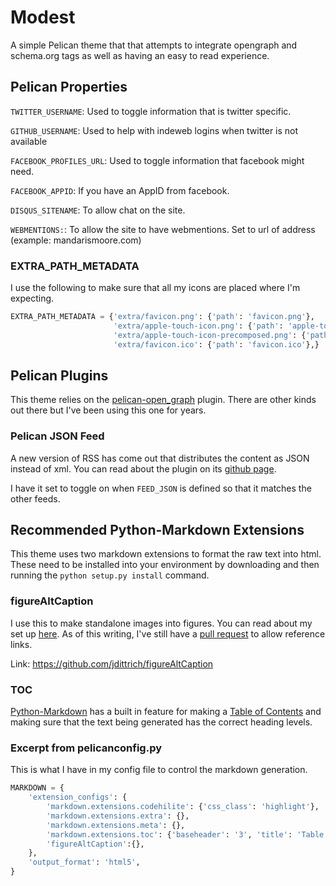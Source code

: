 # Modest
A simple Pelican theme that that attempts to integrate opengraph and schema.org tags as well as having an easy to read experience.

## Pelican Properties
`TWITTER_USERNAME`: Used to toggle information that is twitter specific.

`GITHUB_USERNAME`: Used to help with indeweb logins when twitter is not available

`FACEBOOK_PROFILES_URL`: Used to toggle information that facebook might need.

`FACEBOOK_APPID`: If you have an AppID from facebook.

`DISQUS_SITENAME`: To allow chat on the site.

`WEBMENTIONS:`: To allow the site to have webmentions. Set to url of address (example: mandarismoore.com)

### EXTRA_PATH_METADATA
I use the following to make sure that all my icons are placed where I'm expecting.
```python
EXTRA_PATH_METADATA = {'extra/favicon.png': {'path': 'favicon.png'},
                       'extra/apple-touch-icon.png': {'path': 'apple-touch-icon.png'},
                       'extra/apple-touch-icon-precomposed.png': {'path': 'apple-touch-icon-precomposed.png'},
                       'extra/favicon.ico': {'path': 'favicon.ico'},}
```

## Pelican Plugins
This theme relies on the [pelican-open_graph](https://github.com/whiskyechobravo/pelican-open_graph) plugin. There are other kinds out there but I've been using this one for years.

### Pelican JSON Feed
A new version of RSS has come out that distributes the content as JSON instead of xml. You can read about the plugin on its [github page](https://github.com/andrewheiss/pelican_json_feed "Pelican plugin to add a JSON Feed file to your site.").

I have it set to toggle on when `FEED_JSON` is defined so that it matches the other feeds.

## Recommended Python-Markdown Extensions
This theme uses two markdown extensions to format the raw text into html. These need to be installed into your environment by downloading and then running the `python setup.py install` command.

### figureAltCaption
I use this to make standalone images into figures. You can read about my set up [here](https://mandarismoore.com/2018/01/finding-figures.html). As of this writing, I've still have a [pull request](https://github.com/jdittrich/figureAltCaption/pull/3) to allow reference links.

Link: https://github.com/jdittrich/figureAltCaption 

### TOC
[Python-Markdown](https://python-markdown.github.io) has a built in feature for making a [Table of Contents](https://python-markdown.github.io/extensions/toc/) and making sure that the text being generated has the correct heading levels. 


### Excerpt from pelicanconfig.py
This is what I have in my config file to control the markdown generation.

```python
MARKDOWN = {
    'extension_configs': {
        'markdown.extensions.codehilite': {'css_class': 'highlight'},
        'markdown.extensions.extra': {},
        'markdown.extensions.meta': {},
        'markdown.extensions.toc': {'baseheader': '3', 'title': 'Table of Contents'}
        'figureAltCaption':{},
    },
    'output_format': 'html5',
}
```
